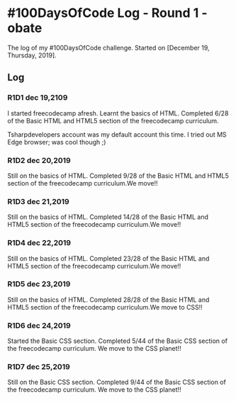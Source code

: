 # #100DaysOfCode Log - Round 1 - obate

The log of my #100DaysOfCode challenge. Started on [December 19, Thursday, 2019].

## Log

### R1D1 dec 19,2109

<!-- Started a Weather App. Worked on the draft layout of the app, struggled with OpenWeather API http://www.example.com -->

I started freecodecamp afresh. Learnt the basics of HTML. Completed 6/28 of the Basic HTML and HTML5 section of the freecodecamp curriculum.

Tsharpdevelopers account was my default account this time. I tried out MS Edge browser; was cool though ;)

### R1D2 dec 20,2019

Still on the basics of HTML. Completed 9/28 of the Basic HTML and HTML5 section of the freecodecamp curriculum.We move!!

### R1D3 dec 21,2019

Still on the basics of HTML. Completed 14/28 of the Basic HTML and HTML5 section of the freecodecamp curriculum.We move!!

### R1D4 dec 22,2019

Still on the basics of HTML. Completed 23/28 of the Basic HTML and HTML5 section of the freecodecamp curriculum.We move!!

### R1D5 dec 23,2019

Still on the basics of HTML. Completed 28/28 of the Basic HTML and HTML5 section of the freecodecamp curriculum.We move to CSS!!

### R1D6 dec 24,2019

Started the Basic CSS section. Completed 5/44 of the Basic CSS section of the freecodecamp curriculum. We move to the CSS planet!!

### R1D7 dec 25,2019

Still on the Basic CSS section. Completed 9/44 of the Basic CSS section of the freecodecamp curriculum. We move to the CSS planet!!
